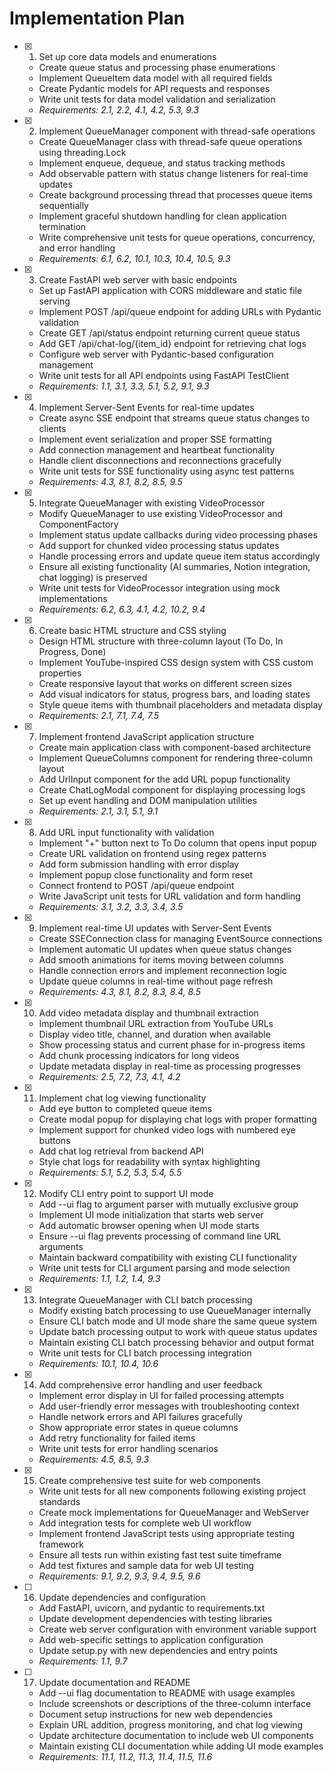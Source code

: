 # Implementation Plan

- [x] 1. Set up core data models and enumerations





  - Create queue status and processing phase enumerations
  - Implement QueueItem data model with all required fields
  - Create Pydantic models for API requests and responses
  - Write unit tests for data model validation and serialization
  - _Requirements: 2.1, 2.2, 4.1, 4.2, 5.3, 9.3_

- [x] 2. Implement QueueManager component with thread-safe operations





  - Create QueueManager class with thread-safe queue operations using threading.Lock
  - Implement enqueue, dequeue, and status tracking methods
  - Add observable pattern with status change listeners for real-time updates
  - Create background processing thread that processes queue items sequentially
  - Implement graceful shutdown handling for clean application termination
  - Write comprehensive unit tests for queue operations, concurrency, and error handling
  - _Requirements: 6.1, 6.2, 10.1, 10.3, 10.4, 10.5, 9.3_

- [x] 3. Create FastAPI web server with basic endpoints





  - Set up FastAPI application with CORS middleware and static file serving
  - Implement POST /api/queue endpoint for adding URLs with Pydantic validation
  - Create GET /api/status endpoint returning current queue status
  - Add GET /api/chat-log/{item_id} endpoint for retrieving chat logs
  - Configure web server with Pydantic-based configuration management
  - Write unit tests for all API endpoints using FastAPI TestClient
  - _Requirements: 1.1, 3.1, 3.3, 5.1, 5.2, 9.1, 9.3_

- [x] 4. Implement Server-Sent Events for real-time updates









  - Create async SSE endpoint that streams queue status changes to clients
  - Implement event serialization and proper SSE formatting
  - Add connection management and heartbeat functionality
  - Handle client disconnections and reconnections gracefully
  - Write unit tests for SSE functionality using async test patterns
  - _Requirements: 4.3, 8.1, 8.2, 8.5, 9.5_

- [x] 5. Integrate QueueManager with existing VideoProcessor





  - Modify QueueManager to use existing VideoProcessor and ComponentFactory
  - Implement status update callbacks during video processing phases
  - Add support for chunked video processing status updates
  - Handle processing errors and update queue item status accordingly
  - Ensure all existing functionality (AI summaries, Notion integration, chat logging) is preserved
  - Write unit tests for VideoProcessor integration using mock implementations
  - _Requirements: 6.2, 6.3, 4.1, 4.2, 10.2, 9.4_

- [x] 6. Create basic HTML structure and CSS styling





  - Design HTML structure with three-column layout (To Do, In Progress, Done)
  - Implement YouTube-inspired CSS design system with CSS custom properties
  - Create responsive layout that works on different screen sizes
  - Add visual indicators for status, progress bars, and loading states
  - Style queue items with thumbnail placeholders and metadata display
  - _Requirements: 2.1, 7.1, 7.4, 7.5_

- [x] 7. Implement frontend JavaScript application structure





  - Create main application class with component-based architecture
  - Implement QueueColumns component for rendering three-column layout
  - Add UrlInput component for the add URL popup functionality
  - Create ChatLogModal component for displaying processing logs
  - Set up event handling and DOM manipulation utilities
  - _Requirements: 2.1, 3.1, 5.1, 9.1_

- [x] 8. Add URL input functionality with validation





  - Implement "+" button next to To Do column that opens input popup
  - Create URL validation on frontend using regex patterns
  - Add form submission handling with error display
  - Implement popup close functionality and form reset
  - Connect frontend to POST /api/queue endpoint
  - Write JavaScript unit tests for URL validation and form handling
  - _Requirements: 3.1, 3.2, 3.3, 3.4, 3.5_

- [x] 9. Implement real-time UI updates with Server-Sent Events





  - Create SSEConnection class for managing EventSource connections
  - Implement automatic UI updates when queue status changes
  - Add smooth animations for items moving between columns
  - Handle connection errors and implement reconnection logic
  - Update queue columns in real-time without page refresh
  - _Requirements: 4.3, 8.1, 8.2, 8.3, 8.4, 8.5_

- [x] 10. Add video metadata display and thumbnail extraction





  - Implement thumbnail URL extraction from YouTube URLs
  - Display video title, channel, and duration when available
  - Show processing status and current phase for in-progress items
  - Add chunk processing indicators for long videos
  - Update metadata display in real-time as processing progresses
  - _Requirements: 2.5, 7.2, 7.3, 4.1, 4.2_

- [x] 11. Implement chat log viewing functionality





  - Add eye button to completed queue items
  - Create modal popup for displaying chat logs with proper formatting
  - Implement support for chunked video logs with numbered eye buttons
  - Add chat log retrieval from backend API
  - Style chat logs for readability with syntax highlighting
  - _Requirements: 5.1, 5.2, 5.3, 5.4, 5.5_

- [x] 12. Modify CLI entry point to support UI mode






  - Add --ui flag to argument parser with mutually exclusive group
  - Implement UI mode initialization that starts web server
  - Add automatic browser opening when UI mode starts
  - Ensure --ui flag prevents processing of command line URL arguments
  - Maintain backward compatibility with existing CLI functionality
  - Write unit tests for CLI argument parsing and mode selection
  - _Requirements: 1.1, 1.2, 1.4, 9.3_

- [x] 13. Integrate QueueManager with CLI batch processing





  - Modify existing batch processing to use QueueManager internally
  - Ensure CLI batch mode and UI mode share the same queue system
  - Update batch processing output to work with queue status updates
  - Maintain existing CLI batch processing behavior and output format
  - Write unit tests for CLI batch processing integration
  - _Requirements: 10.1, 10.4, 10.6_

- [x] 14. Add comprehensive error handling and user feedback





  - Implement error display in UI for failed processing attempts
  - Add user-friendly error messages with troubleshooting context
  - Handle network errors and API failures gracefully
  - Show appropriate error states in queue columns
  - Add retry functionality for failed items
  - Write unit tests for error handling scenarios
  - _Requirements: 4.5, 8.5, 9.3_

- [x] 15. Create comprehensive test suite for web components





  - Write unit tests for all new components following existing project standards
  - Create mock implementations for QueueManager and WebServer
  - Add integration tests for complete web UI workflow
  - Implement frontend JavaScript tests using appropriate testing framework
  - Ensure all tests run within existing fast test suite timeframe
  - Add test fixtures and sample data for web UI testing
  - _Requirements: 9.1, 9.2, 9.3, 9.4, 9.5, 9.6_

- [ ] 16. Update dependencies and configuration
  - Add FastAPI, uvicorn, and pydantic to requirements.txt
  - Update development dependencies with testing libraries
  - Create web server configuration with environment variable support
  - Add web-specific settings to application configuration
  - Update setup.py with new dependencies and entry points
  - _Requirements: 1.1, 9.7_

- [ ] 17. Update documentation and README
  - Add --ui flag documentation to README with usage examples
  - Include screenshots or descriptions of the three-column interface
  - Document setup instructions for new web dependencies
  - Explain URL addition, progress monitoring, and chat log viewing
  - Update architecture documentation to include web UI components
  - Maintain existing CLI documentation while adding UI mode examples
  - _Requirements: 11.1, 11.2, 11.3, 11.4, 11.5, 11.6_